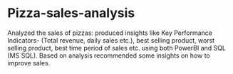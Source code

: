 # Pizza-sales-analysis
Analyzed the sales of pizzas: produced insights like Key Performance Indicators-
(Total revenue, daily sales etc.), best selling product, worst selling product, best time 
period of sales etc. using both PowerBI and SQL (MS SQL). Based on analysis 
recommended some insights on how to improve sales.
